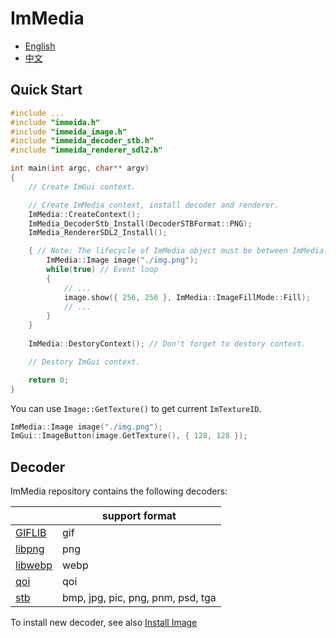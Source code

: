 # ImMedia

- [English](./README.md)
- [中文](./doc/zh_cn/README.md)

## Quick Start

```cpp
#include ...
#include "immeida.h"
#include "immeida_image.h"
#include "immeida_decoder_stb.h"
#include "immeida_renderer_sdl2.h"

int main(int argc, char** argv)
{
    // Create ImGui context.

    // Create ImMedia context, install decoder and renderer.
    ImMedia::CreateContext();
    ImMedia_DecoderStb_Install(DecoderSTBFormat::PNG);
    ImMedia_RendererSDL2_Install();

    { // Note: The lifecycle of ImMedia object must be between ImMedia::CreateContext() and ImMedia::DestoryContext().
        ImMedia::Image image("./img.png");
        while(true) // Event loop
        {
            // ...
            image.show({ 256, 256 }, ImMedia::ImageFillMode::Fill);
            // ...
        }   
    }
    
    ImMedia::DestoryContext(); // Don't forget to destory context.

    // Destory ImGui context.

    return 0;
}
```

You can use `Image::GetTexture()` to get current `ImTextureID`.

```cpp
ImMedia::Image image("./img.png");
ImGui::ImageButton(image.GetTexture(), { 128, 128 });
```

## Decoder

ImMedia repository contains the following decoders:

|                                                     | support format                    |
| --------------------------------------------------- | --------------------------------- |
| [GIFLIB](https://giflib.sourceforge.net/)           | gif                               |
| [libpng](http://www.libpng.org/pub/png/libpng.html) | png                               |
| [libwebp](https://github.com/webmproject/libwebp)   | webp                              |
| [qoi](https://github.com/phoboslab/qoi)             | qoi                               |
| [stb](https://github.com/nothings/stb)              | bmp, jpg, pic, png, pnm, psd, tga |

To install new decoder, see also [Install Image](./doc/en/Install%20Image%20Decoder.md)
